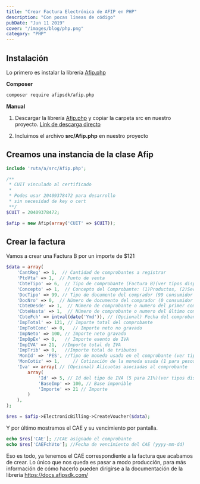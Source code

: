 ```yaml
---
title: "Crear Factura Electrónica de AFIP en PHP"
description: "Con pocas líneas de código"
pubDate: "Jun 11 2019"
cover: "/images/blog/php.png"
category: "PHP"
---
```


## Instalación

Lo primero es instalar la librería [Afip.php](https://github.com/AfipSDK/afip.php)

**Composer**

```bash
composer require afipsdk/afip.php
```

**Manual**

1. Descargar la librería [Afip.php](https://github.com/AfipSDK/afip.php) y copiar la carpeta src en nuestro proyecto. [Link de descarga directo](https://github.com/AfipSDK/afip.php/archive/refs/heads/master.zip)

2. Incluimos el archivo **src/Afip.php** en nuestro proyecto


## Creamos una instancia de la clase Afip

```php
include 'ruta/a/src/Afip.php';

/**
 * CUIT vinculado al certificado
 *
 * Podes usar 20409378472 para desarrollo
 * sin necesidad de key o cert
 **/
$CUIT = 20409378472; 

$afip = new Afip(array('CUIT' => $CUIT));
```

## Crear la factura

Vamos a crear una Factura B por un importe de $121

```php
$data = array(
	'CantReg' => 1,  // Cantidad de comprobantes a registrar
	'PtoVta' => 1,  // Punto de venta
	'CbteTipo' => 6,  // Tipo de comprobante (Factura B)(ver tipos disponibles) 
	'Concepto' => 1,  // Concepto del Comprobante: (1)Productos, (2)Servicios, (3)Productos y Servicios
	'DocTipo' => 99, // Tipo de documento del comprador (99 consumidor final, ver tipos disponibles)
	'DocNro' => 0,  // Número de documento del comprador (0 consumidor final)
	'CbteDesde' => 1,  // Número de comprobante o numero del primer comprobante en caso de ser mas de uno
	'CbteHasta' => 1,  // Número de comprobante o numero del último comprobante en caso de ser mas de uno
	'CbteFch' => intval(date('Ymd')), // (Opcional) Fecha del comprobante (yyyymmdd) o fecha actual si es nulo
	'ImpTotal' => 121, // Importe total del comprobante
	'ImpTotConc' => 0,   // Importe neto no gravado
	'ImpNeto' => 100, // Importe neto gravado
	'ImpOpEx' => 0,   // Importe exento de IVA
	'ImpIVA' => 21,  //Importe total de IVA
	'ImpTrib' => 0,   //Importe total de tributos
	'MonId' => 'PES', //Tipo de moneda usada en el comprobante (ver tipos disponibles)('PES' para pesos argentinos) 
	'MonCotiz' => 1,     // Cotización de la moneda usada (1 para pesos argentinos)  
	'Iva' => array( // (Opcional) Alícuotas asociadas al comprobante
		array(
			'Id' => 5, // Id del tipo de IVA (5 para 21%)(ver tipos disponibles) 
			'BaseImp' => 100, // Base imponible
			'Importe' => 21 // Importe 
		)
	), 
);

$res = $afip->ElectronicBilling->CreateVoucher($data);
```


Y por último mostramos el CAE y su vencimiento por pantalla.

```php
echo $res['CAE']; //CAE asignado el comprobante
echo $res['CAEFchVto']; //Fecha de vencimiento del CAE (yyyy-mm-dd)
```

Eso es todo, ya tenemos el CAE correspondiente a la factura que acabamos de crear. Lo único que nos queda es pasar a modo producción, para más información de cómo hacerlo pueden dirigirse a la documentación de la librería https://docs.afipsdk.com/